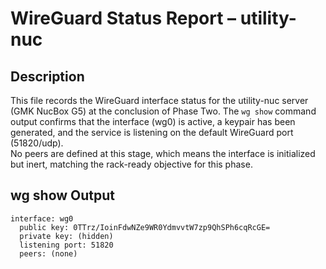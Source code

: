 # WireGuard Status Report – utility-nuc

## Description
This file records the WireGuard interface status for the utility-nuc server (GMK NucBox G5) at the conclusion of Phase Two.
The `wg show` command output confirms that the interface (wg0) is active, a keypair has been generated, and the service is listening on the default WireGuard port (51820/udp).  
No peers are defined at this stage, which means the interface is initialized but inert, matching the rack-ready objective for this phase.

## wg show Output

```
interface: wg0
  public key: 0TTrz/IoinFdwNZe9WR0YdmvvtW7zp9QhSPh6cqRcGE=
  private key: (hidden)
  listening port: 51820
  peers: (none)
```
